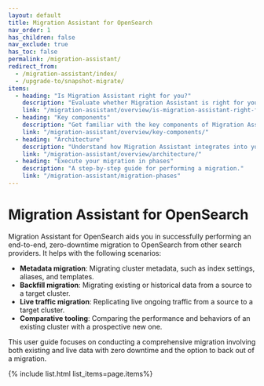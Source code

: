 ```yaml
---
layout: default
title: Migration Assistant for OpenSearch
nav_order: 1
has_children: false
nav_exclude: true
has_toc: false
permalink: /migration-assistant/
redirect_from:
  - /migration-assistant/index/
  - /upgrade-to/snapshot-migrate/
items:
  - heading: "Is Migration Assistant right for you?"
    description: "Evaluate whether Migration Assistant is right for your use case."
    link: "/migration-assistant/overview/is-migration-assistant-right-for-you/"
  - heading: "Key components"
    description: "Get familiar with the key components of Migration Assistant."
    link: "/migration-assistant/overview/key-components/"
  - heading: "Architecture"
    description: "Understand how Migration Assistant integrates into your infrastructure."
    link: "/migration-assistant/overview/architecture/"
  - heading: "Execute your migration in phases"
    description: "A step-by-step guide for performing a migration."
    link: "/migration-assistant/migration-phases"
---
```


# Migration Assistant for OpenSearch

Migration Assistant for OpenSearch aids you in successfully performing an end-to-end, zero-downtime migration to OpenSearch from other search providers. It helps with the following scenarios:

- **Metadata migration**: Migrating cluster metadata, such as index settings, aliases, and templates.
- **Backfill migration**: Migrating existing or historical data from a source to a target cluster.
- **Live traffic migration**: Replicating live ongoing traffic from a source to a target cluster.
- **Comparative tooling**: Comparing the performance and behaviors of an existing cluster with a prospective new one.

This user guide focuses on conducting a comprehensive migration involving both existing and live data with zero downtime and the option to back out of a migration.

{% include list.html list_items=page.items%}

